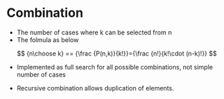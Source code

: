 # Combination



* The number of cases where k can be selected from n
* The folmula as below


$$
{n\choose k}  == {\frac {P(n,k)}{k!}}={\frac {n!}{k!\cdot (n-k)!}}
$$


* Implemented as full search for all possible combinations, not simple number of cases



* Recursive combination allows duplication of elements.

